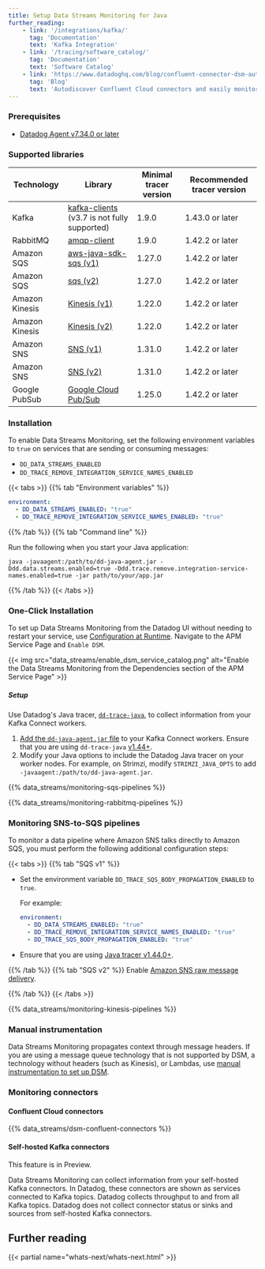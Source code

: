 ```yaml
---
title: Setup Data Streams Monitoring for Java
further_reading:
    - link: '/integrations/kafka/'
      tag: 'Documentation'
      text: 'Kafka Integration'
    - link: '/tracing/software_catalog/'
      tag: 'Documentation'
      text: 'Software Catalog'
    - link: 'https://www.datadoghq.com/blog/confluent-connector-dsm-autodiscovery/'
      tag: 'Blog'
      text: 'Autodiscover Confluent Cloud connectors and easily monitor performance in Data Streams Monitoring'
---
```


### Prerequisites

* [Datadog Agent v7.34.0 or later][1]

### Supported libraries

| Technology     | Library                                                                                         | Minimal tracer version | Recommended tracer version |
|----------------|-------------------------------------------------------------------------------------------------|------------------------|-----------------------------
| Kafka          | [kafka-clients](https://mvnrepository.com/artifact/org.apache.kafka/kafka-clients) (v3.7 is not fully supported)              | 1.9.0                  | 1.43.0 or later            |
| RabbitMQ       | [amqp-client](https://mvnrepository.com/artifact/com.rabbitmq/amqp-client)                      | 1.9.0                  | 1.42.2 or later            |
| Amazon SQS     | [aws-java-sdk-sqs (v1)](https://mvnrepository.com/artifact/com.amazonaws/aws-java-sdk-sqs)      | 1.27.0                 | 1.42.2 or later            |
| Amazon SQS     | [sqs (v2)](https://mvnrepository.com/artifact/software.amazon.awssdk/sqs)                       | 1.27.0                 | 1.42.2 or later            |
| Amazon Kinesis | [Kinesis (v1)](https://mvnrepository.com/artifact/com.amazonaws/aws-java-sdk-kinesis)           | 1.22.0                 | 1.42.2 or later            |
| Amazon Kinesis | [Kinesis (v2)](https://mvnrepository.com/artifact/software.amazon.awssdk/kinesis)               | 1.22.0                 | 1.42.2 or later            |
| Amazon SNS     | [SNS (v1)](https://mvnrepository.com/artifact/com.amazonaws/aws-java-sdk-sns)                   | 1.31.0                 | 1.42.2 or later            |
| Amazon SNS     | [SNS (v2)](https://mvnrepository.com/artifact/software.amazon.awssdk/sns)                       | 1.31.0                 | 1.42.2 or later            |
| Google PubSub  | [Google Cloud Pub/Sub](https://mvnrepository.com/artifact/com.google.cloud/google-cloud-pubsub) | 1.25.0                 | 1.42.2 or later            |

### Installation

To enable Data Streams Monitoring, set the following environment variables to `true` on services that are sending or consuming messages:

- `DD_DATA_STREAMS_ENABLED`
- `DD_TRACE_REMOVE_INTEGRATION_SERVICE_NAMES_ENABLED`

{{< tabs >}}
{{% tab "Environment variables" %}}

```yaml
environment:
  - DD_DATA_STREAMS_ENABLED: "true"
  - DD_TRACE_REMOVE_INTEGRATION_SERVICE_NAMES_ENABLED: "true"
```

{{% /tab %}}
{{% tab "Command line" %}}

Run the following when you start your Java application:

```shell
java -javaagent:/path/to/dd-java-agent.jar -Ddd.data.streams.enabled=true -Ddd.trace.remove.integration-service-names.enabled=true -jar path/to/your/app.jar
```

{{% /tab %}}
{{< /tabs >}}

### One-Click Installation
To set up Data Streams Monitoring from the Datadog UI without needing to restart your service, use [Configuration at Runtime][4]. Navigate to the APM Service Page and `Enable DSM`.

{{< img src="data_streams/enable_dsm_service_catalog.png" alt="Enable the Data Streams Monitoring from the Dependencies section of the APM Service Page" >}}

##### Setup

Use Datadog's Java tracer, [`dd-trace-java`][6], to collect information from your Kafka Connect workers.

1. [Add the `dd-java-agent.jar` file][7] to your Kafka Connect workers. Ensure that you are using `dd-trace-java` [v1.44+][8].
1. Modify your Java options to include the Datadog Java tracer on your worker nodes. For example, on Strimzi, modify `STRIMZI_JAVA_OPTS` to add `-javaagent:/path/to/dd-java-agent.jar`.

{{% data_streams/monitoring-sqs-pipelines %}}

{{% data_streams/monitoring-rabbitmq-pipelines %}}

### Monitoring SNS-to-SQS pipelines
To monitor a data pipeline where Amazon SNS talks directly to Amazon SQS, you must perform the following additional configuration steps:

{{< tabs >}}
{{% tab "SQS v1" %}}
- Set the environment variable `DD_TRACE_SQS_BODY_PROPAGATION_ENABLED` to `true`.

   For example:
   ```yaml
   environment:
     - DD_DATA_STREAMS_ENABLED: "true"
     - DD_TRACE_REMOVE_INTEGRATION_SERVICE_NAMES_ENABLED: "true"
     - DD_TRACE_SQS_BODY_PROPAGATION_ENABLED: "true"
   ```
- Ensure that you are using [Java tracer v1.44.0+][1].

[1]: https://github.com/DataDog/dd-trace-java/releases
{{% /tab %}}
{{% tab "SQS v2" %}}
Enable [Amazon SNS raw message delivery][1].

[1]: https://docs.aws.amazon.com/sns/latest/dg/sns-large-payload-raw-message-delivery.html
{{% /tab %}}
{{< /tabs >}}

{{% data_streams/monitoring-kinesis-pipelines %}}

### Manual instrumentation
Data Streams Monitoring propagates context through message headers. If you are using a message queue technology that is not supported by DSM, a technology without headers (such as Kinesis), or Lambdas, use [manual instrumentation to set up DSM][5].

### Monitoring connectors

#### Confluent Cloud connectors
{{% data_streams/dsm-confluent-connectors %}}

#### Self-hosted Kafka connectors

<div class="alert alert-info">This feature is in Preview.</div>

Data Streams Monitoring can collect information from your self-hosted Kafka connectors. In Datadog, these connectors are shown as services connected to Kafka topics. Datadog collects throughput to and from all Kafka topics. Datadog does not collect connector status or sinks and sources from self-hosted Kafka connectors.

## Further reading

{{< partial name="whats-next/whats-next.html" >}}

[1]: /agent
[2]: /tracing/trace_collection/dd_libraries/java/
[4]: /agent/remote_config/?tab=configurationyamlfile#enabling-remote-configuration
[5]: /data_streams/manual_instrumentation/?tab=java
[6]: https://github.com/DataDog/dd-trace-java
[7]: /tracing/trace_collection/automatic_instrumentation/dd_libraries/java/?tab=wget
[8]: https://github.com/DataDog/dd-trace-java/releases/tag/v1.44.0
